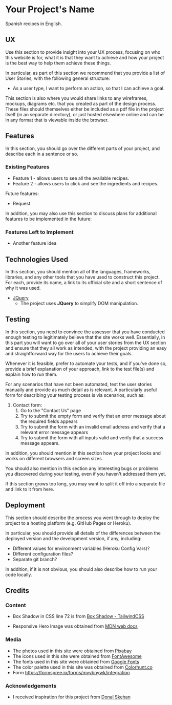 # Your Project's Name

Spanish recipes in English. 
 
## UX
 
Use this section to provide insight into your UX process, focusing on who this website is for, what it is that they want to achieve and how your project is the best way to help them achieve these things.

In particular, as part of this section we recommend that you provide a list of User Stories, with the following general structure:
- As a user type, I want to perform an action, so that I can achieve a goal.

This section is also where you would share links to any wireframes, mockups, diagrams etc. that you created as part of the design process. These files should themselves either be included as a pdf file in the project itself (in an separate directory), or just hosted elsewhere online and can be in any format that is viewable inside the browser.


## Features

In this section, you should go over the different parts of your project, and describe each in a sentence or so.
 
### Existing Features
- Feature 1 - allows users to see all the available recipes.
- Feature 2 - allows users to click and see the ingredients and recipes.

Future features: 
- Request 

In addition, you may also use this section to discuss plans for additional features to be implemented in the future:

### Features Left to Implement
- Another feature idea

## Technologies Used

In this section, you should mention all of the languages, frameworks, libraries, and any other tools that you have used to construct this project. For each, provide its name, a link to its official site and a short sentence of why it was used.

- [JQuery](https://jquery.com)
    - The project uses **JQuery** to simplify DOM manipulation.


## Testing

In this section, you need to convince the assessor that you have conducted enough testing to legitimately believe that the site works well. Essentially, in this part you will want to go over all of your user stories from the UX section and ensure that they all work as intended, with the project providing an easy and straightforward way for the users to achieve their goals.

Whenever it is feasible, prefer to automate your tests, and if you've done so, provide a brief explanation of your approach, link to the test file(s) and explain how to run them.

For any scenarios that have not been automated, test the user stories manually and provide as much detail as is relevant. A particularly useful form for describing your testing process is via scenarios, such as:

1. Contact form:
    1. Go to the "Contact Us" page
    2. Try to submit the empty form and verify that an error message about the required fields appears
    3. Try to submit the form with an invalid email address and verify that a relevant error message appears
    4. Try to submit the form with all inputs valid and verify that a success message appears.

In addition, you should mention in this section how your project looks and works on different browsers and screen sizes.

You should also mention in this section any interesting bugs or problems you discovered during your testing, even if you haven't addressed them yet.

If this section grows too long, you may want to split it off into a separate file and link to it from here.

## Deployment

This section should describe the process you went through to deploy the project to a hosting platform (e.g. GitHub Pages or Heroku).

In particular, you should provide all details of the differences between the deployed version and the development version, if any, including:
- Different values for environment variables (Heroku Config Vars)?
- Different configuration files?
- Separate git branch?

In addition, if it is not obvious, you should also describe how to run your code locally.


## Credits

### Content
- Box Shadow in CSS line 72 is from [Box Shadow - TailwindCSS](https://tailwindcss.com/docs/box-shadow)

- Responsive Hero Image was obtained from [MDN web docs](https://developer.mozilla.org/en-US/docs/Learn/HTML/Multimedia_and_embedding/Responsive_images)

### Media
- The photos used in this site were obtained from [Pixabay](https://pixabay.com/)
- The icons used in this site were obtained from [FontAwesome](https://fontawesome.com/)
- The fonts used in this site were obtained from [Google Fonts](https://fonts.google.com)
- The color palette used in this site was obtained from [Colorhunt.co](https://colorhunt.co)
- Form https://formspree.io/forms/myybnywk/integration

### Acknowledgements

- I received inspiration for this project from [Donal Skehan](https://donalskehan.com/recipes/)